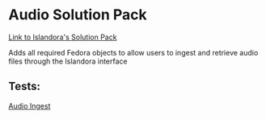 # Audio Solution Pack

[Link to Islandora's Solution Pack](https://github.com/Islandora/islandora_solution_pack_audio)

Adds all required Fedora objects to allow users to ingest and retrieve audio files through the Islandora interface

## Tests:
[Audio Ingest](tests/audio_ingest.md)
